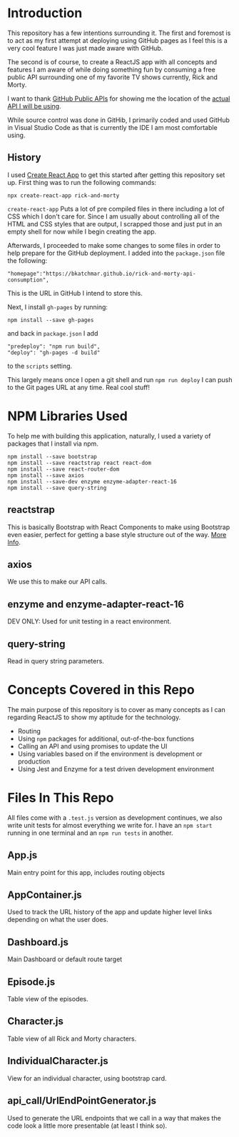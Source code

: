# Introduction
This repository has a few intentions surrounding it. The first and foremost is to act as my first attempt at deploying using GitHub pages as I feel this is a very cool feature I was just made aware with GitHub.

The second is of course, to create a ReactJS app with all concepts and features I am aware of while doing something fun by consuming a free public API surrounding one of my favorite TV shows currently, Rick and Morty.

I want to thank [GitHub Public APIs](https://github.com/public-apis/public-apis#games--comics) for showing me the location of the [actual API I will be using](https://rickandmortyapi.com/).

While source control was done in GitHib, I primarily coded and used GitHub in Visual Studio Code as that is currently the IDE I am most comfortable using.

## History
I used [Create React App](https://reactjs.org/docs/create-a-new-react-app.html) to get this started after getting this repository set up. First thing was to run the following commands:

```
npx create-react-app rick-and-morty
```

`create-react-app` Puts a lot of pre compiled files in there including a lot of CSS which I don't care for. Since I am usually about controlling all of the HTML and CSS styles that are output, I scrapped those and just put in an empty shell for now while I begin creating the app.

Afterwards, I proceeded to make some changes to some files in order to help prepare for the GitHub deployment. I added into the `package.json` file the following:

```
"homepage":"https://bkatchmar.github.io/rick-and-morty-api-consumption",
```

This is the URL in GitHub I intend to store this.

Next, I install `gh-pages` by running:

```
npm install --save gh-pages
```

and back in `package.json` I add

```
"predeploy": "npm run build",
"deploy": "gh-pages -d build"
```

to the `scripts` setting.

This largely means once I open a git shell and run `npm run deploy` I can push to the Git pages URL at any time. Real cool stuff!

# NPM Libraries Used
To help me with building this application, naturally, I used a variety of packages that I install via npm.

```
npm install --save bootstrap
npm install --save reactstrap react react-dom
npm install --save react-router-dom
npm install --save axios
npm install --save-dev enzyme enzyme-adapter-react-16
npm install --save query-string
```

## reactstrap
This is basically Bootstrap with React Components to make using Bootstrap even easier, perfect for getting a base style structure out of the way. [More Info](https://reactstrap.github.io/).

## axios
We use this to make our API calls.

## enzyme and enzyme-adapter-react-16
DEV ONLY: Used for unit testing in a react environment.

## query-string
Read in query string parameters.

# Concepts Covered in this Repo
The main purpose of this repository is to cover as many concepts as I can regarding ReactJS to show my aptitude for the technology.

* Routing
* Using `npm` packages for additional, out-of-the-box functions
* Calling an API and using promises to update the UI
* Using variables based on if the environment is development or production
* Using Jest and Enzyme for a test driven development environment

# Files In This Repo
All files come with a `.test.js` version as development continues, we also write unit tests for almost everything we write for. I have an `npm start` running in one terminal and an `npm run tests` in another.

## App.js
Main entry point for this app, includes routing objects

## AppContainer.js
Used to track the URL history of the app and update higher level links depending on what the user does.

## Dashboard.js
Main Dashboard or default route target

## Episode.js
Table view of the episodes.

## Character.js
Table view of all Rick and Morty characters.

## IndividualCharacter.js
View for an individual character, using bootstrap card.

## api_call/UrlEndPointGenerator.js
Used to generate the URL endpoints that we call in a way that makes the code look a little more presentable (at least I think so).